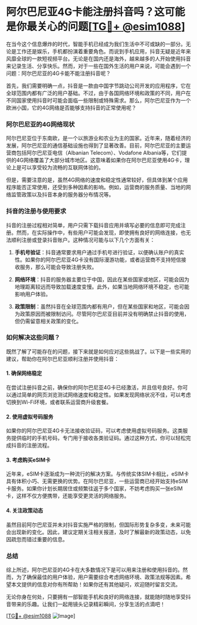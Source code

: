 # 阿尔巴尼亚4G卡能注册抖音吗？这可能是你最关心的问题[[TG💪+ @esim1088](https://t.me/s/esim1088)]

在当今这个信息爆炸的时代，智能手机已经成为我们生活中不可或缺的一部分。无论是工作还是娱乐，手机都扮演着重要角色。而说到手机应用，抖音无疑是近年来风靡全球的一款短视频平台。无论是在国内还是海外，越来越多的人开始使用抖音来记录生活、分享快乐。然而，对于一些在国外生活的用户来说，可能会遇到一个问题：阿尔巴尼亚的4G卡能不能注册抖音呢？

首先，我们需要明确一点，抖音是一款由中国字节跳动公司开发的应用程序，它在全球范围内都有广泛的用户基础。不过，由于各国网络环境和政策的不同，用户在不同国家使用抖音时可能会面临一些限制或特殊需求。那么，阿尔巴尼亚作为一个欧洲小国，它的4G网络是否能够支持抖音的正常使用呢？

### 阿尔巴尼亚的4G网络现状

阿尔巴尼亚位于东南欧，是一个以旅游业和农业为主的国家。近年来，随着经济的发展，阿尔巴尼亚的通信基础设施也得到了显著改善。目前，阿尔巴尼亚的主要运营商包括阿尔巴尼亚电信（Albanian Telecom）、Vodafone Albania等，它们提供的4G网络覆盖了大部分城市地区。这意味着如果你在阿尔巴尼亚使用4G卡，理论上是可以享受较为流畅的互联网体验的。

但是，需要注意的是，虽然4G网络的速度和稳定性通常较好，但具体到某个应用程序能否正常使用，还受到多种因素的影响。例如，运营商的服务质量、当地的网络监管政策以及抖音本身的服务器分布情况等。

### 抖音的注册与使用要求

抖音的注册过程相对简单，用户只需下载抖音应用并填写必要的信息即可完成注册。然而，在实际操作中，有些用户可能会发现，即使拥有良好的网络连接，也无法顺利注册或登录抖音账户。这种情况可能与以下几个方面有关：

1. **手机号验证**：抖音通常要求用户通过手机号进行验证，以便确认账户的真实性。如果你的阿尔巴尼亚4G卡没有国际漫游功能，或者运营商不支持短信接收服务，那么可能会导致注册失败。

2. **网络环境**：抖音的服务器主要位于中国，因此在某些国家或地区，可能会因为地理距离较远而导致加载速度变慢。此外，如果当地网络环境不稳定，也可能影响用户体验。

3. **政策限制**：虽然抖音在全球范围内都有用户，但在某些国家和地区，可能会因为政策原因而被限制访问。尽管阿尔巴尼亚目前并没有明确禁止抖音的使用，但仍需留意相关政策的变化。

### 如何解决这些问题？

既然了解了可能存在的问题，接下来就是如何应对这些挑战了。以下是一些实用的建议，帮助你在阿尔巴尼亚顺利注册并使用抖音：

#### 1. 确保网络稳定

在尝试注册抖音之前，确保你的阿尔巴尼亚4G卡已经激活，并且信号良好。你可以通过简单的网页浏览测试网络速度和稳定性。如果发现网络状况不佳，可以考虑切换到Wi-Fi环境，或者联系运营商升级套餐。

#### 2. 使用虚拟号码服务

如果你的阿尔巴尼亚4G卡无法接收验证码，可以考虑使用虚拟号码服务。这类服务提供临时的手机号码，专门用于接收各类验证码。通过这种方式，你可以轻松完成抖音的注册流程。

#### 3. 考虑购买eSIM卡

近年来，eSIM卡逐渐成为一种流行的解决方案。与传统实体SIM卡相比，eSIM卡具有体积小巧、无需更换的优势。在阿尔巴尼亚，一些运营商已经开始支持eSIM卡服务。如果你计划长期居住或频繁往返于多个国家，不妨考虑购买一张eSIM卡，这样不仅方便携带，还能享受更灵活的网络服务。

#### 4. 关注政策动态

虽然目前阿尔巴尼亚并未对抖音实施严格的限制，但国际形势复杂多变，未来可能会出现新的变化。因此，建议定期关注相关报道，及时了解最新的政策动态，以免因疏忽而错过重要的信息。

### 总结

综上所述，阿尔巴尼亚的4G卡在大多数情况下是可以用来注册和使用抖音的。然而，为了确保最佳的用户体验，用户需要综合考虑网络环境、政策法规等因素。希望本文提供的信息对你有所帮助！如果你还有其他疑问，欢迎随时留言交流。

无论你身在何处，只要拥有一部智能手机和良好的网络连接，就能随时随地享受抖音带来的乐趣。让我们一起用镜头记录精彩瞬间，分享生活的点滴吧！

[[TG💪+ @esim1088](https://t.me/s/esim1088) ![Image](https://i.postimg.cc/4NQfJmqS/Snipaste-2025-05-13-00-14-12.png)]